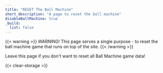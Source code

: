 ```yaml
---
title: "RESET The Ball Machine"
short_description: "A page to reset the ball machine"
disableBallMachine: true
_build:
  list: false
---
```


{{< warning >}} WARNING! This page serves a single purpose - to reset the ball machine game that runs on top of the site. {{< /warning >}}

Leave this page if you don't want to reset all Ball Machine game data!

{{< clear-storage >}}
